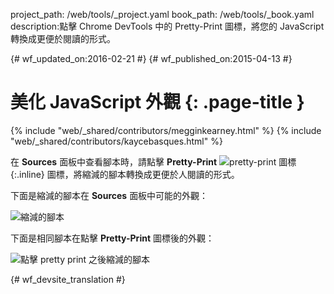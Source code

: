 project_path: /web/tools/_project.yaml
book_path: /web/tools/_book.yaml
description:點擊 Chrome DevTools 中的 Pretty-Print 圖標，將您的 JavaScript 轉換成更便於閱讀的形式。

{# wf_updated_on:2016-02-21 #}
{# wf_published_on:2015-04-13 #}

# 美化 JavaScript 外觀 {: .page-title }

{% include "web/_shared/contributors/megginkearney.html" %}
{% include "web/_shared/contributors/kaycebasques.html" %}

在 **Sources** 面板中查看腳本時，請點擊 **Pretty-Print**
![pretty-print 圖標](imgs/prettyprint-icon.png){:.inline} 圖標，將縮減的腳本轉換成更便於人閱讀的形式。


下面是縮減的腳本在 **Sources** 面板中可能的外觀：

![縮減的腳本](imgs/pretty-print-off.jpg)

下面是相同腳本在點擊 **Pretty-Print** 圖標後的外觀：

![點擊 pretty print 之後縮減的腳本](imgs/pretty-print-on.jpg)


{# wf_devsite_translation #}
